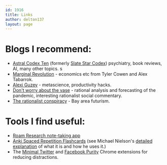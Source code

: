 ```yaml
---
id: 1916
title: Links
author: delton137
layout: page
---
```



# Blogs I recommend:

* [Astral Codex Ten](https://astralcodexten.substack.com/) (formerly [Slate Star Codex](https://slatestarcodex.com/)) psychiatry, book reviews, AI, many other topics. s
* [Marginal Revolution](https://marginalrevolution.com/) - economics etc from Tyler Cowen and Alex Tabarrok.
* [Alexi Guzey](https://guzey.com/) - metascience, productivity hacks.
* [Don't worry about the vase](https://thezvi.wordpress.com/) - rational analysis and forecasting of the pandemic, interesting rationalist social commentary.
* [The rationalist conspiracy](https://rationalconspiracy.com/) - Bay area futurism.


# Tools I find useful:
* [Roam Research note-taking app](https://roamresearch.com/)
* [Anki Spaced Repetition Flashcards](https://ankiweb.net/)  (see Michael Nielson's [detailed explanation](http://augmentingcognition.com/ltm.html) of what it is and how he uses it.)
* The [Minimal Twitter](https://chrome.google.com/webstore/detail/minimal-twitter/pobhoodpcipjmedfenaigbeloiidbflp?hl=en) and [Facebook Purity](https://www.fbpurity.com/) Chrome extensions for reducing distractions.
